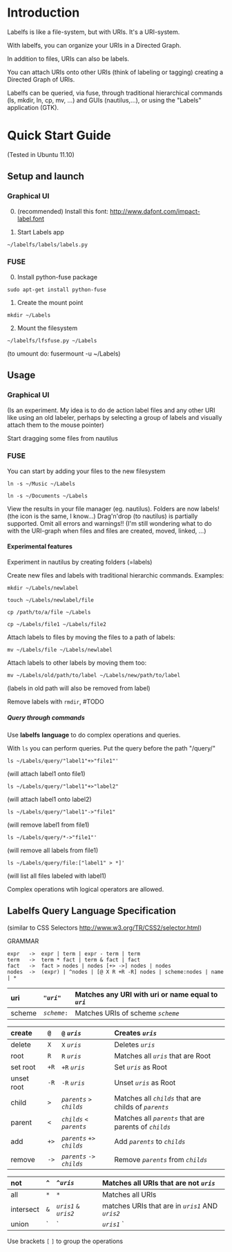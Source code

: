 # Introduction #

Labelfs is like a file-system, but with URIs. It's a URI-system.

With labelfs, you can organize your URIs in a Directed Graph.

In addition to files, URIs can also be labels.

You can attach URIs onto other URIs (think of labeling or tagging) creating a Directed Graph of URIs.

Labelfs can be queried, via fuse, through traditional hierarchical commands (ls, mkdir, ln, cp, mv, ...) and GUIs (nautilus,...), or using the "Labels" application (GTK).


# Quick Start Guide #

(Tested in Ubuntu 11.10)

## Setup and launch ##

### Graphical UI ###

0. (recommended) Install this font: http://www.dafont.com/impact-label.font

1. Start Labels app
```
~/labelfs/labels/labels.py
```

### FUSE ###

0. Install python-fuse package

```
sudo apt-get install python-fuse
```

1. Create the mount point

```
mkdir ~/Labels
```

2. Mount the filesystem

```
~/labelfs/lfsfuse.py ~/Labels
```

(to umount do: fusermount -u ~/Labels)


## Usage ##

### Graphical UI ###

(Is an experiment. My idea is to do de action label files and any other URI like using an old labeler, perhaps by selecting a group of labels and visually attach them to the mouse pointer)

Start dragging some files from nautilus

### FUSE ###

You can start by adding your files to the new filesystem

```
ln -s ~/Music ~/Labels
```

```
ln -s ~/Documents ~/Labels
```

View the results in your file manager (eg. nautilus).
Folders are now labels! (the icon is the same, I know...)
Drag'n'drop (to nautilus) is partially supported. Omit all errors and warnings!! (I'm still wondering what to do with the URI-graph when files and files are created, moved, linked, ...)

#### Experimental features ####

Experiment in nautilus by creating folders (=labels)

Create new files and labels with traditional hierarchic commands.
Examples:

```
mkdir ~/Labels/newlabel
```

```
touch ~/Labels/newlabel/file
```

```
cp /path/to/a/file ~/Labels
```

```
cp ~/Labels/file1 ~/Labels/file2
```

Attach labels to files by moving the files to a path of labels:

```
mv ~/Labels/file ~/Labels/newlabel
```

Attach labels to other labels by moving them too:

```
mv ~/Labels/old/path/to/label ~/Labels/new/path/to/label
```

(labels in old path will also be removed from label)

Remove labels with `rmdir`, #TODO

##### Query through commands #####

Use **labelfs** **language** to do complex operations and queries.

With `ls` you can perform queries. Put the query before the path "/query/"


```
ls ~/Labels/query/"label1"+>"file1"'
```

(will attach label1 onto file1)

```
ls ~/Labels/query/"label1"+>"label2"
```

(will attach label1 onto label2)

```
ls ~/Labels/query/"label1"->"file1"
```

(will remove label1 from file1)

```
ls ~/Labels/query/*->"file1"'
```

(will remove all labels from file1)

```
ls ~/Labels/query/file:["label1" > *]'
```

(will list all files labeled with label1)

Complex operations wtih logical operators are allowed.

## Labelfs Query Language Specification ##

(similar to CSS Selectors http://www.w3.org/TR/CSS2/selector.html)

GRAMMAR
```
expr   ->  expr | term | expr - term | term
term   ->  term * fact | term & fact | fact
fact   ->  fact > nodes | nodes [+> ->] nodes | nodes
nodes  ->  (expr) | ^nodes | [@ X R +R -R] nodes | scheme:nodes | name | *
```

|uri|`"`_`uri`_`"`|Matches any URI with uri or name equal to _`uri`_|
|:--|:------------|:------------------------------------------------|
|scheme|_`scheme`_`:`|Matches URIs of scheme _`scheme`_|

|create|`@`|`@` _`uris`_|Creates _`uris`_|
|:-----|:--|:-----------|:---------------|
|delete|`X`|`X` _`uris`_|Deletes _`uris`_|
|root|`R`|`R` _`uris`_|Matches all _`uris`_ that are Root|
|set root|`+R`|`+R` _`uris`_|Set _`uris`_ as Root|
|unset root|`-R`|`-R` _`uris`_|Unset _`uris`_ as Root|
|child|`>`|_`parents`_ `>` _`childs`_|Matches all _`childs`_ that are childs of _`parents`_|
|parent|`<`|_`childs`_ `<` _`parents`_|Matches all _`parents`_ that are parents of _`childs`_|
|add|`+>`|_`parents`_ `+>` _`childs`_|Add _`parents`_ to _`childs`_|
|remove|`->`|_`parents`_ `->` _`childs`_|Remove _`parents`_ from _`childs`_|

|not|`^`|`^`_`uris`_|Matches all URIs that are not _`uris`_|
|:--|:--|:----------|:-------------------------------------|
|all|`*`|`*`|Matches all URIs|
|intersect|`&`|_`uris1`_ `&` _`uris2`_|matches URIs that are in _`uris1`_ AND _`uris2`_|
|union| `|` |_`uris1`_ `|` _`uris2`_|matches URIs that are in _`uris1`_ OR _`uris2`_|

Use brackets `[`  `]` to group the operations

